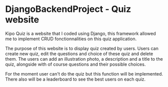 # DjangoBackendProject - Quiz website

Kipo Quiz is a website that I coded using Django, this framework allowed me to implement CRUD fonctionnalities on this quiz application.

The purpose of this website is to display quiz created by users. Users can create new quiz, edit the questions and choice of these quiz and delete them. The users can add an illustration photo, a description and a title to the quiz, alongside with of course questions and their possible choices.

For the moment user can't do the quiz but this function will be implemented. There also will be a leaderboard to see the best users on each quiz.
